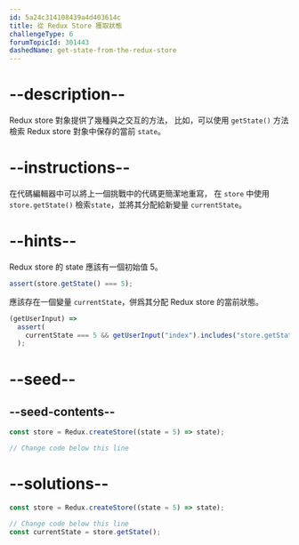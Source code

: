 ```yaml
---
id: 5a24c314108439a4d403614c
title: 從 Redux Store 獲取狀態
challengeType: 6
forumTopicId: 301443
dashedName: get-state-from-the-redux-store
---
```


# --description--

Redux store 對象提供了幾種與之交互的方法， 比如，可以使用 `getState()` 方法檢索 Redux store 對象中保存的當前 `state`。

# --instructions--

在代碼編輯器中可以將上一個挑戰中的代碼更簡潔地重寫， 在 `store` 中使用 `store.getState()` 檢索`state`，並將其分配給新變量 `currentState`。

# --hints--

Redux store 的 state 應該有一個初始值 5。

```js
assert(store.getState() === 5);
```

應該存在一個變量 `currentState`，併爲其分配 Redux store 的當前狀態。

```js
(getUserInput) =>
  assert(
    currentState === 5 && getUserInput("index").includes("store.getState()")
  );
```

# --seed--

## --seed-contents--

```js
const store = Redux.createStore((state = 5) => state);

// Change code below this line
```

# --solutions--

```js
const store = Redux.createStore((state = 5) => state);

// Change code below this line
const currentState = store.getState();
```
